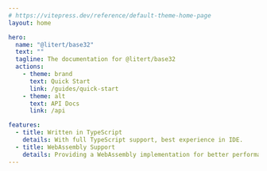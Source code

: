 ```yaml
---
# https://vitepress.dev/reference/default-theme-home-page
layout: home

hero:
  name: "@litert/base32"
  text: ""
  tagline: The documentation for @litert/base32
  actions:
    - theme: brand
      text: Quick Start
      link: /guides/quick-start
    - theme: alt
      text: API Docs
      link: /api

features:
  - title: Written in TypeScript
    details: With full TypeScript support, best experience in IDE.
  - title: WebAssembly Support
    details: Providing a WebAssembly implementation for better performance.
---
```

